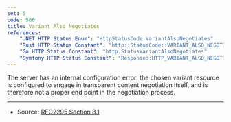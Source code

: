 ```yaml
---
set: 5
code: 506
title: Variant Also Negotiates
references:
    ".NET HTTP Status Enum": "HttpStatusCode.VariantAlsoNegotiates"
    "Rust HTTP Status Constant": "http::StatusCode::VARIANT_ALSO_NEGOTIATES"
    "Go HTTP Status Constant": "http.StatusVariantAlsoNegotiates"
    "Symfony HTTP Status Constant": "Response::HTTP_VARIANT_ALSO_NEGOTIATES_EXPERIMENTAL"
---
```


The server has an internal configuration error: the chosen variant resource is configured to engage in transparent content negotiation itself, and is therefore not a proper end point in the negotiation process.

---

* Source: [RFC2295 Section 8.1][1]

[1]: <https://tools.ietf.org/html/rfc2295#section-8.1>
